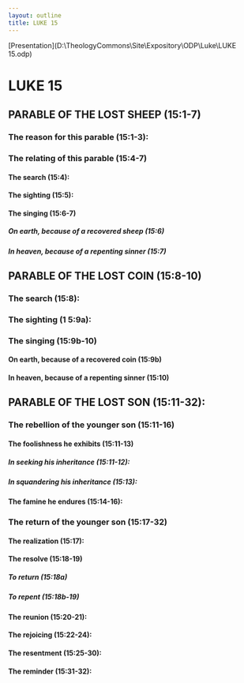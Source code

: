 ```yaml
---
layout: outline
title: LUKE 15
---
```

[Presentation](D:\TheologyCommons\Site\Expository\ODP\Luke\LUKE 15.odp)
# LUKE 15
## PARABLE OF THE LOST SHEEP (15:1-7) 
###  The reason for this parable (15:1-3): 
###  The relating of this parable (15:4-7) 
####  The search (15:4): 
####  The sighting (15:5): 
####  The singing (15:6-7) 
#####  On earth, because of a recovered sheep (15:6) 
#####  In heaven, because of a repenting sinner (15:7) 
## PARABLE OF THE LOST COIN (15:8-10) 
###  The search (15:8): 
###  The sighting (1 5:9a): 
###  The singing (15:9b-10) 
####  On earth, because of a recovered coin (15:9b) 
####  In heaven, because of a repenting sinner (15:10) 
## PARABLE OF THE LOST SON (15:11-32): 
###  The rebellion of the younger son (15:11-16) 
####  The foolishness he exhibits (15:11-13) 
#####  In seeking his inheritance (15:11-12): 
#####  In squandering his inheritance (15:13): 
####  The famine he endures (15:14-16): 
###  The return of the younger son (15:17-32) 
####  The realization (15:17): 
####  The resolve (15:18-19) 
#####  To return (15:18a) 
#####  To repent (15:18b-19) 
####  The reunion (15:20-21): 
####  The rejoicing (15:22-24): 
####  The resentment (15:25-30): 
####  The reminder (15:31-32): 
